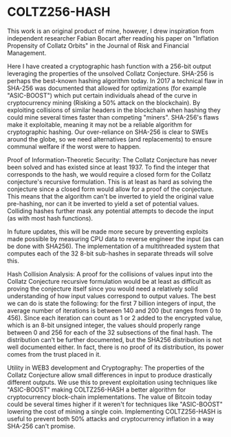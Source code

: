 # COLTZ256-HASH
This work is an original product of mine, however, I drew inspiration from independent researcher Fabian Bocart after reading his paper on "Inflation Propensity of Collatz Orbits" in the Journal of Risk and Financial Management.

Here I have created a cryptographic hash function with a 256-bit output leveraging the properties of the unsolved Collatz Conjecture. SHA-256 is perhaps the best-known hashing algorithm today. In 2017 a technical flaw in SHA-256 was documented that allowed for optimizations (for example "ASIC-BOOST") which put certain individuals ahead of the curve in cryptocurrency mining (Risking a 50% attack on the blockchain). By exploiting collisions of similar headers in the blockchain when hashing they could mine several times faster than competing "miners". SHA-256's flaws make it exploitable, meaning it may not be a reliable algorithm for cryptographic hashing. Our over-reliance on SHA-256 is clear to SWEs around the globe, so we need alternatives (and replacements) to ensure communal welfare if the worst were to happen.

Proof of Information-Theoretic Security:
The Collatz Conjecture has never been solved and has existed since at least 1937. To find the integer that corresponds to the hash, we would require a closed form for the Collatz conjecture's recursive formulation. This is at least as hard as solving the conjecture since a closed form would allow for a proof of the conjecture. This means that the algorithm can't be inverted to yield the original value pre-hashing, nor can it be inverted to yield a set of potential values. Colliding hashes further mask any potential attempts to decode the input (as with most hash functions).

In future updates, this will be made more secure by preventing exploits made possible by measuring CPU data to reverse engineer the input (as can be done with SHA256). The implementation of a multithreaded system that computes each of the 32 8-bit sub-hashes in separate threads will solve this.

Hash Collision Analysis:
A proof for the collisions of values input into the Collatz Conjecture recursive formulation would be at least as difficult as proving the conjecture itself since you would need a relatively solid understanding of how input values correspond to output values. The best we can do is state the following: for the first 7 billion integers of input, the average number of iterations is between 140 and 200 (but ranges from 0 to 456). Since each iteration can count as 1 or 2 added to the encrypted value, which is an 8-bit unsigned integer, the values should properly range between 0 and 256 for each of the 32 subsections of the final hash. The distribution can't be further documented, but the SHA256 distribution is not well documented either. In fact, there is no proof of its distribution, its power comes from the trust placed in it. 

Utility in WEB3 development and Cryptography:
The properties of the Collatz Conjecture allow small differences in input to produce drastically different outputs. We use this to prevent exploitation using techniques like "ASIC-BOOST" making COLTZ256-HASH a better algorithm for cryptocurrency block-chain implementations. The value of Bitcoin today could be several times higher if it weren't for techniques like "ASIC-BOOST" lowering the cost of mining a single coin. Implementing COLTZ256-HASH is useful to prevent both 50% attacks and cryptocurrency inflation in a way SHA-256 can't promise.
